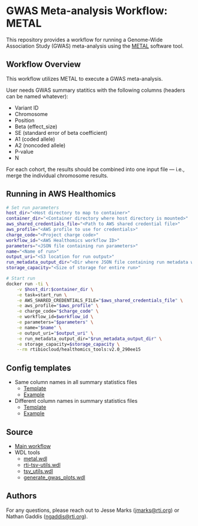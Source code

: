 # GWAS Meta-analysis Workflow: METAL

This repository provides a workflow for running a Genome-Wide Association Study (GWAS) meta-analysis using the [METAL](https://genome.sph.umich.edu/wiki/METAL_Documentation) software tool.


## Workflow Overview

This workflow utilizes METAL to execute a GWAS meta-analysis. 

User needs GWAS summary statitics with the following columns (headers can be named whatever):
   - Variant ID
   - Chromosome
   - Position
   - Beta (effect_size)
   - SE (standard error of beta coefficient)
   - A1 (coded allele)
   - A2 (noncoded allele)
   - P-value
   - N

For each cohort, the results should be combined into one input file — i.e., merge the individual chromosome results.

## Running in AWS Healthomics

``` bash
# Set run parameters
host_dir="<Host directory to map to container>"
container_dir="<Container directory where host directory is mounted>"
aws_shared_credentials_file="<Path to AWS shared credential file>"
aws_profile="<AWS profile to use for credentials>"
charge_code="<Project charge code>"
workflow_id="<AWS Healthomics workflow ID>"
parameters="<JSON file containing run parameters>"
name="<Name of run>"
output_uri="<S3 location for run output>"
run_metadata_output_dir="<Dir where JSON file containing run metadata will be written>"
storage_capacity="<Size of storage for entire run>"

# Start run
docker run -ti \
    -v $host_dir:$container_dir \
    -e task=start_run \
    -e AWS_SHARED_CREDENTIALS_FILE="$aws_shared_credentials_file" \
    -e aws_profile="$aws_profile" \
    -e charge_code="$charge_code" \
    -e workflow_id=$workflow_id \
    -e parameters="$parameters" \
    -e name="$name" \
    -e output_uri="$output_uri" \
    -e run_metadata_output_dir="$run_metadata_output_dir" \
    -e storage_capacity=$storage_capacity \
    --rm rtibiocloud/healthomics_tools:v2.0_290ee15
```

## Config templates

- Same column names in all summary statistics files
    - [Template](https://github.com/RTIInternational/biocloud_gwas_workflows/tree/master/meta_analysis/metal/gwas/wdl_v1.1/config_templates/metal_same_sum_stats_col_names_template.json)
    - [Example](https://github.com/RTIInternational/biocloud_gwas_workflows/tree/master/meta_analysis/metal/gwas/wdl_v1.1/config_templates/metal_same_sum_stats_col_names_example.json)
- Different column names in summary statistics files
    - [Template](https://github.com/RTIInternational/biocloud_gwas_workflows/tree/master/meta_analysis/metal/gwas/wdl_v1.1/config_templates/metal_different_sum_stats_col_names_template.json)
    - [Example](https://github.com/RTIInternational/biocloud_gwas_workflows/tree/master/meta_analysis/metal/gwas/wdl_v1.1/config_templates/metal_different_sum_stats_col_names_example.json)

## Source

- [Main workflow](https://github.com/RTIInternational/biocloud_gwas_workflows/tree/master/meta_analysis/metal/gwas/wdl_v1.1/metal_gwas_wf.wdl)
- WDL tools
    - [metal.wdl](https://github.com/RTIInternational/biocloud_wdl_tools/blob/master/metal/wdl_v1.1/metal.wdl)
    - [rti-tsv-utils.wdl](https://github.com/RTIInternational/biocloud_wdl_tools/blob/master/rti-tsv-utils/wdl_v1.1/rti-tsv-utils.wdl)
    - [tsv_utils.wdl](https://github.com/RTIInternational/biocloud_wdl_tools/blob/master/tsv_utils/wdl_v1.1/tsv_utils.wdl)
    - [generate_gwas_plots.wdl](https://github.com/RTIInternational/biocloud_wdl_tools/blob/master/generate_gwas_plots/wdl_v1.1/generate_gwas_plots.wdl)

## Authors
For any questions, please reach out to Jesse Marks (jmarks@rti.org) or Nathan Gaddis (ngaddis@rti.org).
